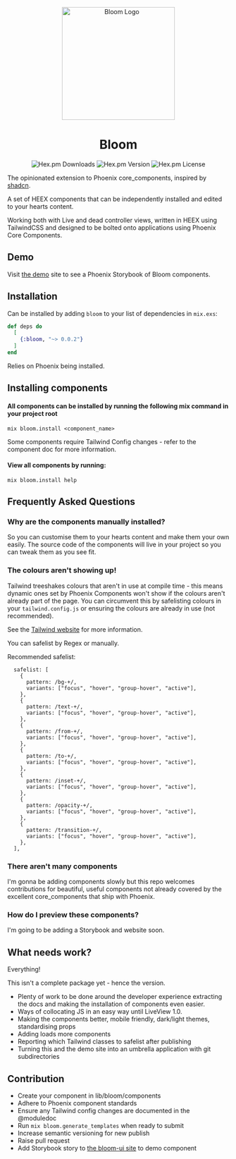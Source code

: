 <p align="center">
  <img src="https://github.com/chrisgreg/bloom/raw/main/priv/images/bloom.png" width="256" alt="Bloom Logo" />

  <h1 align="center">Bloom</h1>

<p align="center">
  <img src="https://img.shields.io/hexpm/dt/bloom" alt="Hex.pm Downloads" />
  <img src="https://img.shields.io/hexpm/v/bloom" alt="Hex.pm Version" />
  <img src="https://img.shields.io/hexpm/l/bloom" alt="Hex.pm License" />
</p>

The opinionated extension to Phoenix core_components, inspired by [shadcn](https://ui.shadcn.com).

A set of HEEX components that can be independently installed and edited to your hearts content.

Working both with Live and dead controller views, written in HEEX using TailwindCSS and designed to be bolted onto applications using Phoenix Core Components.

</p>

## Demo

Visit [the demo](https://bloom-ui.fly.dev/) site to see a Phoenix Storybook of Bloom components.

## Installation

Can be installed by adding `bloom` to your list of dependencies in `mix.exs`:

```elixir
def deps do
  [
    {:bloom, "~> 0.0.2"}
  ]
end
```

Relies on Phoenix being installed.

## Installing components

#### All components can be installed by running the following mix command in your project root

```
mix bloom.install <component_name>
```

Some components require Tailwind Config changes - refer to the component doc for more information.

#### View all components by running:

```
mix bloom.install help
```

## Frequently Asked Questions

### Why are the components manually installed?

So you can customise them to your hearts content and make them your own easily. The source code of the components will live in your project so you can tweak them as you see fit.

### The colours aren't showing up!

Tailwind treeshakes colours that aren't in use at compile time - this means dynamic ones set by Phoenix Components won't show if the colours aren't already part of the page. You can circumvent this by safelisting colours in your `tailwind.config.js` or ensuring the colours are already in use (not recommended).

See the [Tailwind website](https://tailwindcss.com/docs/content-configuration) for more information.

You can safelist by Regex or manually.

Recommended safelist:

```
  safelist: [
    {
      pattern: /bg-+/,
      variants: ["focus", "hover", "group-hover", "active"],
    },
    {
      pattern: /text-+/,
      variants: ["focus", "hover", "group-hover", "active"],
    },
    {
      pattern: /from-+/,
      variants: ["focus", "hover", "group-hover", "active"],
    },
    {
      pattern: /to-+/,
      variants: ["focus", "hover", "group-hover", "active"],
    },
    {
      pattern: /inset-+/,
      variants: ["focus", "hover", "group-hover", "active"],
    },
    {
      pattern: /opacity-+/,
      variants: ["focus", "hover", "group-hover", "active"],
    },
    {
      pattern: /transition-+/,
      variants: ["focus", "hover", "group-hover", "active"],
    },
  ],
```

### There aren't many components

I'm gonna be adding components slowly but this repo welcomes contributions for beautiful, useful components not already covered by the excellent core_components that ship with Phoenix.

### How do I preview these components?

I'm going to be adding a Storybook and website soon.

## What needs work?

Everything!

This isn't a complete package yet - hence the version.

- Plenty of work to be done around the developer experience extracting the docs and making the installation of components even easier.
- Ways of collocating JS in an easy way until LiveView 1.0.
- Making the components better, mobile friendly, dark/light themes, standardising props
- Adding loads more components
- Reporting which Tailwind classes to safelist after publishing
- Turning this and the demo site into an umbrella application with git subdirectories

## Contribution

- Create your component in lib/bloom/components
- Adhere to Phoenix component standards
- Ensure any Tailwind config changes are documented in the @moduledoc
- Run `mix bloom.generate_templates` when ready to submit
- Increase semantic versioning for new publish
- Raise pull request
- Add Storybook story to [the bloom-ui site](https://github.com/chrisgreg/bloom/bloom_site) to demo component
